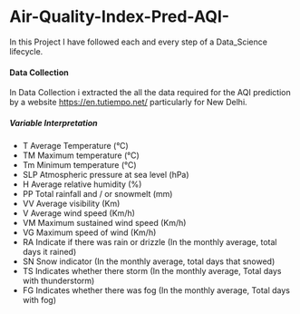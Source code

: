 # Air-Quality-Index-Pred-AQI-
In this Project I have followed each and every step of a Data_Science lifecycle.

#### Data Collection
In Data Collection i extracted the all the data required for the AQI prediction by a website https://en.tutiempo.net/
particularly for New Delhi.

##### Variable Interpretation

* T	Average Temperature (°C)
* TM	Maximum temperature (°C)
* Tm	Minimum temperature (°C)
* SLP	Atmospheric pressure at sea level (hPa)
* H	Average relative humidity (%)
* PP	Total rainfall and / or snowmelt (mm)
* VV	Average visibility (Km)
* V	Average wind speed (Km/h)
* VM	Maximum sustained wind speed (Km/h)
* VG	Maximum speed of wind (Km/h)
* RA	Indicate if there was rain or drizzle (In the monthly average, total days it rained)
* SN	Snow indicator (In the monthly average, total days that snowed)
* TS	Indicates whether there storm (In the monthly average, Total days with thunderstorm)
* FG	Indicates whether there was fog (In the monthly average, Total days with fog)
